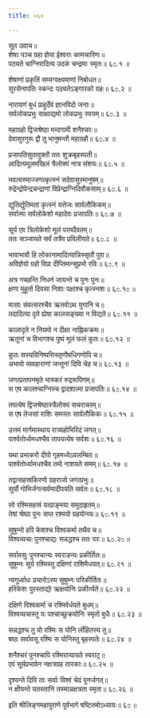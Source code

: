 ```yaml
---
title: ०६०

---
```

सूत उवाच॥  
शेषाः पञ्च ग्रहा ज्ञेया ईश्वराः कामचारिणः॥  
पठ्यते चाग्निरादित्य उदकं चन्द्रमाः स्मृतः॥ ६೦.१ ॥  
  
शेषाणां प्रकृतिं सम्यग्वक्ष्यमाणां निबोधत॥  
सुरसेनापतिः स्कन्दः पठ्यतेऽङ्गारको ग्रहः॥ ६೦.२ ॥  
  
नारायणं बुधं प्राहुर्देवं ज्ञानविदो जनाः॥  
सर्वलोकप्रभुः साक्षाद्यमो लोकप्रभुः स्वयम्॥ ६೦.३ ॥  
  
महाग्रहो द्विजश्रेष्ठा मन्दगामी शनैश्चरः॥  
देवासुरगुरू द्वौ तु भानुमन्तौ महाग्रहौ॥ ६೦.४ ॥  
  
प्रजापतिसुतावुक्तौ ततः शुक्रबृहस्पती॥  
आदित्यमूलमखिलं त्रैलोक्यं नात्र संशयः॥ ६೦.५ ॥  
  
भवत्यस्माज्जगत्कृत्स्नं सदेवासुरमानुषम्॥  
रुद्रेन्द्रोपेन्द्रचन्द्राणां विप्रेन्द्राग्निदिवौकसाम्॥ ६೦.६ ॥  
  
द्युतिर्द्युतिमतां कृत्स्नं यत्तेजः सार्वलौकिकम्॥  
सर्वात्मा सर्वलोकेशो महादेवः प्रजापतिः॥ ६೦.७ ॥  
  
सूर्य एव त्रिलोकेशो मूलं परमदैवतम्॥  
ततः सञ्जायते सर्वं तत्रैव प्रविलीयते॥ ६೦.८ ॥  
  
भावाभावौ हि लोकानामादित्यान्निस्सृतौ पुरा॥  
अविज्ञेयो ग्रहो विप्रा दीप्तिमान्सुप्रभो रविः॥ ६೦.९ ॥  
  
अत्र गच्छन्ति निधनं जायन्ते च पुनः पुनः॥  
क्षणा मुहूर्ता दिवसा निशाः पक्षाश्च कृत्स्नशः॥ ६೦.१೦ ॥  
  
मासाः संवत्सरश्चैव ऋतवोऽथ युगानि च॥  
तदादित्या दृते ह्येषा कालसङ्ख्या न विद्यते॥ ६೦.११ ॥  
  
कालादृते न नियमो न दीक्षा नाह्निकक्रमः॥  
ऋतूनां च विभागश्च पुष्पं मूलं फलं कुतः॥ ६೦.१२ ॥  
  
कुतः सस्यविनिष्पत्तिस्तृणौषधिगणोपि च॥  
अभावो व्यवहाराणां जन्तूनां दिवि चेह च॥ ६೦.१३ ॥  
  
जगत्प्रतापनमृते भास्करं रुद्ररूपिणम्॥  
स एष कालश्चाग्निस्च द्वादशात्मा प्रजापतिः॥ ६೦.१४ ॥  
  
तपत्येष द्विजश्रेष्ठास्त्रैलोक्यं सचराचरम्॥  
स एष तेजसां राशिः समस्तः सार्वलौकिकः॥ ६೦.१५ ॥  
  
उत्तमं मार्गमास्थाय रात्र्यहोभिरिदं जगत्॥  
पार्श्वतोर्ध्वमधश्चैव तापयत्येष सर्वशः॥ ६೦.१६ ॥  
  
यथा प्रभाकरो दीपो गृहमध्येऽवलम्बितः॥  
पार्श्वतोर्ध्वामधश्चैव तमो नाशयते समम्॥ ६೦.१७ ॥  
  
तद्वत्सहस्रकिरणो ग्रहराजो जगत्प्रभुः॥  
सूर्यो गोभिर्जगत्सर्वमादीपयति सर्वतः॥ ६೦.१८ ॥  
  
रवे रश्मिसहस्रं यत्प्राङ्मया समुदाहृतम्॥  
तेषां श्रेष्ठा पुनः सप्त रश्मयो ग्रहयोनयः॥ ६೦.१९ ॥  
  
सुषुम्नो हरि केशश्च विश्वकर्मा तथैव च॥  
विश्वव्यचाः पुनश्चाद्यः सन्नद्धश्च ततः परः॥ ६೦.२೦ ॥  
  
सर्वावसुः पुनश्चान्यः स्वराडन्यः प्रकीर्तितः॥  
सुषुम्नः सूर्य रश्मिस्तु दक्षिणां राशिमैधयत्॥ ६೦.२१ ॥  
  
न्यगूर्ध्वाधः प्रचारोऽस्य सुषुम्नः परिकीर्तितः॥  
हरिकेशः पुरस्ताद्यो ऋक्षयोनिः प्रकीर्त्यते॥ ६೦.२२ ॥  
  
दक्षिणे विश्वकर्मा च रश्मिर्वर्धयते बुधम्॥  
विश्वव्यचास्तु यः पश्चाच्छुक्रयोनिः स्मृतो बुधैः॥ ६೦.२३ ॥  
  
सन्नद्धश्च तु यो रश्मिः स योनि र्लोहितस्य तु॥  
षष्ठः सर्वावसू रश्मिः स योनिस्तु बृहस्पतेः॥ ६೦.२४ ॥  
  
शनैश्चरं पुनश्चापि रश्मिराप्यायते स्वराट्र॥  
एवं सूर्यप्रभावेन नक्षत्रग्रह तारकाः॥ ६೦.२५ ॥  
  
दृश्यन्ते दिवि ताः सर्वाः विश्वं चेदं पुनर्जगत्॥  
न क्षीयन्ते यतस्तानि तस्मान्नक्षत्रता स्मृता॥ ६೦.२६ ॥  
  
इति श्रीलिङ्गमहापुराणे पूर्वभागे षष्टितमोऽध्यायः॥ ६೦ ॥